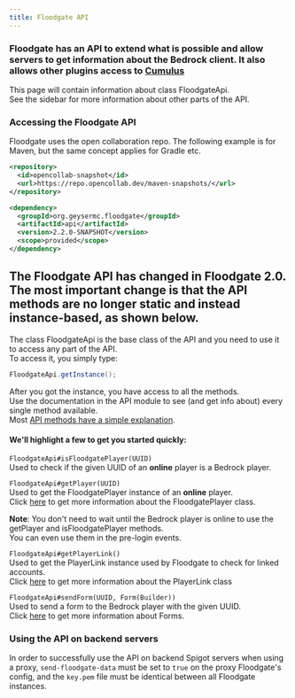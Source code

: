 ```yaml
---
title: Floodgate API
---
```


### Floodgate has an API to extend what is possible and allow servers to get information about the Bedrock client. It also allows other plugins access to [Cumulus](/floodgate/forms/)

This page will contain information about class FloodgateApi.<br>
See the sidebar for more information about other parts of the API.

### Accessing the Floodgate API

Floodgate uses the open collaboration repo. The following example is for Maven, but the same concept applies for Gradle etc.
```xml
<repository>
  <id>opencollab-snapshot</id>
  <url>https://repo.opencollab.dev/maven-snapshots/</url>
</repository>

<dependency>
  <groupId>org.geysermc.floodgate</groupId>
  <artifactId>api</artifactId>
  <version>2.2.0-SNAPSHOT</version>
  <scope>provided</scope>
</dependency>
```

The Floodgate API has changed in Floodgate 2.0. The most important change is that the API methods are no longer static and instead instance-based, as shown below.
---

The class FloodgateApi is the base class of the API and you need to use it to access any part of the API.<br>
To access it, you simply type:
```java
FloodgateApi.getInstance();
```

After you got the instance, you have access to all the methods.<br>
Use the documentation in the API module to see (and get info about) every single method available.  
Most [API methods have a simple explanation](https://github.com/GeyserMC/Floodgate/tree/master/api/src/main/java/org/geysermc/floodgate/api).

#### We'll highlight a few to get you started quickly:
`FloodgateApi#isFloodgatePlayer(UUID)`<br>
Used to check if the given UUID of an **online** player is a Bedrock player.

`FloodgateApi#getPlayer(UUID)`<br>
Used to get the FloodgatePlayer instance of an **online** player.<br>
Click [here](/floodgate/player/) to get more information about the FloodgatePlayer class.

**Note**: You don't need to wait until the Bedrock player is online to use the getPlayer and isFloodgatePlayer methods.<br>
You can even use them in the pre-login events.

`FloodgateApi#getPlayerLink()`<br>
Used to get the PlayerLink instance used by Floodgate to check for linked accounts.<br>
Click [here](/floodgate/linking/) to get more information about the PlayerLink class

`FloodgateApi#sendForm(UUID, Form(Builder))`<br>
Used to send a form to the Bedrock player with the given UUID.<br>
Click [here](/floodgate/forms/) to get more information about Forms.

### Using the API on backend servers
In order to successfully use the API on backend Spigot servers when using a proxy, `send-floodgate-data` must be set to `true` on the proxy Floodgate's config, and the `key.pem` file must be identical between all Floodgate instances.
